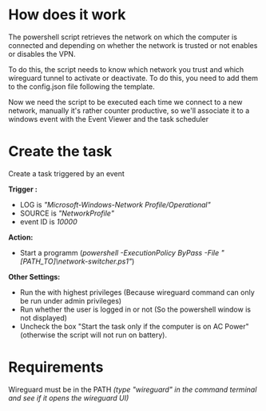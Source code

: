 # How does it work
The powershell script retrieves the network on which the computer is connected and depending on whether the network is trusted or not enables or disables the VPN.

To do this, the script needs to know which network you trust and which wireguard tunnel to activate or deactivate. To do this, you need to add them to the config.json file following the template.

Now we need the script to be executed each time we connect to a new network, manually it's rather counter productive, so we'll associate it to a windows event with the Event Viewer and the task scheduler


# Create the task
Create a task triggered by an event 

<strong>Trigger :</strong>
- LOG  is  *"Microsoft-Windows-Network Profile/Operational"*
- SOURCE is *"NetworkProfile"*
- event ID is *10000*

<strong>Action:</strong>
- Start a programm (*powershell -ExecutionPolicy ByPass -File "[PATH_TO]\network-switcher.ps1"*)

<strong>Other Settings:</strong>
- Run the with highest privileges (Because wireguard command can only be run under admin privileges)
- Run whether the user is logged in or not (So the powershell window is not displayed)
- Uncheck the box "Start the task only if the computer is on AC Power" (otherwise the script will not run on battery).


# Requirements
Wireguard must be in the PATH *(type "wireguard" in the command terminal and see if it opens the wireguard UI)*



